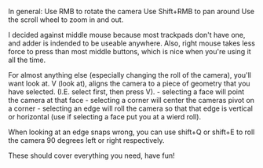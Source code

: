 
In general:
    Use RMB to rotate the camera
    Use Shift+RMB to pan around
    Use the scroll wheel to zoom in and out.

I decided against middle mouse because most trackpads don't have one, and adder is indended to be useable anywhere.
Also, right mouse takes less force to press than most middle buttons, which is nice when you're using it all the time.

For almost anything else (especially changing the roll of the camera), you'll want look at.
V (look at), aligns the camera to a piece of geometry that you have selected. (I.E. select first, then press V).
    - selecting a face will point the camera at that face
    - selecting a corner will center the cameras pivot on a corner
    - selecting an edge will roll the camera so that that edge is vertical or horizontal (use if selecting a face put you at a wierd roll).

When looking at an edge snaps wrong, you can use shift+Q or shift+E to roll the camera 90 degrees left or right respectively.

These should cover everything you need, have fun!